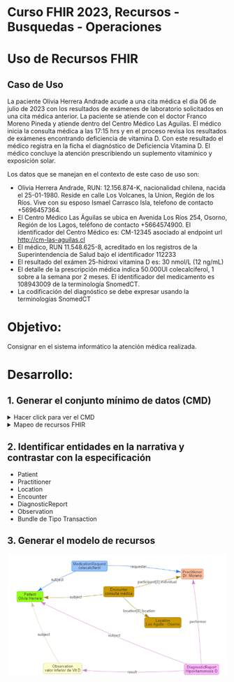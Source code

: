 # Curso FHIR 2023, Recursos - Busquedas - Operaciones #

# Uso de Recursos FHIR #
## Caso de Uso ##

La paciente Olivia Herrera Andrade acude a una cita médica el día 06 de julio de 2023 con los resultados de exámenes de laboratorio solicitados en una cita médica anterior. 
La paciente se atiende con el doctor Franco Moreno Pineda y atiende dentro del Centro Médico Las Aguilas.
El médico inicia la consulta médica a las 17:15 hrs y en el proceso revisa los resultados de exámenes encontrando deficiencia de vitamina D. Con este resultado el médico registra en la ficha el diagnóstico de Deficiencia Vitamina D.
El médico concluye la atención prescribiendo un suplemento vitamínico y exposición solar.

Los datos que se manejan en el contexto de este caso de uso son:
* Olivia Herrera Andrade, RUN: 12.156.874-K, nacionalidad chilena, nacida el 25-01-1980. Reside en calle Los Volcanes, la Union, Región de los Ríos. Vive con su esposo Ismael Carrasco Isla, telefono de contacto +5696457364.
* El Centro Médico Las Águilas se ubica en Avenida Los Ríos 254,  Osorno, Región de los Lagos, teléfono de contacto +5664574900. El identificador del Centro Médico es: CM-12345 asociado al endpoint url http://cm-las-aguilas.cl
* El médico, RUN 11.548.625-8, acreditado en los registros de la Superintendencia de Salud bajo el identificador 112233
* El resultado del exámen 25-hidroxi vitamina D es: 30 nmol/L (12 ng/mL)
* El detalle de la prescripción médica indica 50.000UI colecalciferol, 1 sobre a la semana por 2 meses. El identificador del medicamento es 108943009 de la terminología SnomedCT.
* La codificación del diagnóstico se debe expresar usando la terminologías SnomedCT

# Objetivo: #
Consignar en el sistema informático la atención médica realizada.


# Desarrollo: #

## 1. Generar el conjunto mínimo de datos (CMD) ##


<details><summary>Hacer click para ver el CMD</summary>

|	N°	|	Atributo	|	"Requerido Opcional"	|	Descripción	|	Ejemplo	|
|	---	|	---	|	---	|	---	|	---	|
|	1	|	RUN del Paciente	|	R	|	Identificador Nacional de Personas en Chile. El formato se debe especificar con puntos y guion.	|	12.156.874-K	|
|	2	|	Nombre del Paciente	|	R	|	Nombres del Paciente	|	Olivia	|
|	3	|	Apellido Paterno del Paciente	|	R	|	Apellido paterno del paciente	|	Herrera	|
|	4	|	Apellido Materno del Paciente	|	O	|	Apellido materno del paciente, si lo tiene.	|	Andrade	|
|	5	|	Nacionalidad	|	R	|	Nacionalidad de origen del paciente	|	Chilena	|
|	6	|	Fecha nacimiento	|	R	|	Corresponde a fecha de nacimiento que se indica en el certificado de nacimiento. Y el formato sería: YYYY-MM-DD	|	25-01-1980	|
|	7	|	Sexo	|	R	|	Corresponde al sexo que figura en su documento de identificación nacional	|	femenino	|
|	8	|	Dirección	|	R	|	La concatenación completa de la dirección siguiendo el orden Calle, Nro, Comuna, Región	|	Calle Los Volcanes, La Union, Región de Los Ríos	|
|	9	|	Comuna	|	R	|	La comuna en donde reside el paciente	|	La Unión	|
|	10	|	Region	|	R	|	La región asociada a la comuna	|	Región de Los Lagos	|
|	11	|	Contacto de la pareja	|	O	|	Un dato de contacto para contactar al paciente en caso de no lograrlo.	|	Ismael Carrasco Isla, su esposo, Telefono +5696457364	|
|	12	|	Nombre Centro Medico	|	R	|	El nombre del Centro Médico	|		|
|	13	|	Direccion Cento Medico	|	R	|	La concatenación completa de la dirección siguiendo el orden Calle, Nro, Comuna, Región	|	Avenida Los Ríos 254, Osorno, Región de Los Lagos	|
|	14	|	Telefono Centro Médico	|	R	|	Telefono de contacto del Centro Médico	|	5664574900	|
|	15	|	Nombre del Medico	|	R	|	Nombre del Médico	|	Franco	|
|	16	|	Apellido Paterno	|	R	|	Apellido paterno del médico	|	Moreno	|
|	17	|	Apellido Materno	|	O	|	Apellido materno del médico, si lo tiene	|	Pineda	|
|	18	|	Run Medico	|	R	|	Identificador Nacional de Personas en Chile. El formato se debe especificar con puntos y guion.	|	11.548.625-8	|
|	19	|	N° Registro SIS	|	R	|	Identificador de Prestador Individual otorgado por la Superintendencia de Salud	|	112233	|
|	20	|	Fecha atención medica	|	R	|	La fecha en que ocurre la atención médica	|	06-06-2023 17:15	|
|	21	|	Diagnóstico realizado	|	R	|	Glosa del diagnostico. Corresponde a que el médico escribe de puño y letra	|		|
|	22	|	Diagnostico SnomedCT	|	R	|	Codigo y glosa Snomed del diagnostico 	|		|
|	23	|	Nombre de/los examen/es	|	R	|		|		|
|	24	|	Resultados	|	R	|		|		|
|	25	|	Prescripción medicamentos	|	R	|	Codigo y Glosa Snomed del medicamento	|	Colecalciferol 50.000 UI	|
|	26	|	Dosis y vía de administración	|	R	|	Cantidad diaría y por cuanto tiempo se debe ingerir el medicamento y la vía de administración	|	"1 sobre a la semana durante dos meses. 
Vía oral"	|
|	27	|	Otras indicaciones	|	O	|	Otras indicaciones que no requieren medicamentos, por ejemplo, hidratación, masajes, aplicación de algún dispositivo	|	Exposición controlada a rayos UV. 30 mins diarios por la mañana.	|
|	28	|	Fecha de la prescripcion	|	R	|	Fecha en que se emite la prescripción	|		|
|	29	|	Médico que prescribe	|	R	|		|	Franco Moreno Pineda	|

</details>



<details><summary>Mapeo de recursos FHIR</summary>


|	Name	|	Card.	|	Valor	|
|	---	|	---	|	---	|
|	 Patient	|		|		|
|	 identifier	|	1..1	|		|
|	identifier.use	|	1..1	|	official	|
|	identifier.value	|	1..1	|	12.156.874-K	|
|	identifier.system	|	1..1	|	http://registrocivil.cl/personas	|
|	 active	|	1..1	|	true	|
|	 name	|	0..*	|		|
|	name.given	|	1..2	|	Olivia	|
|	name.family	|	1..1	|		|
|	name.extension.fatherFamily	|	1..1	|	Herrera	|
|	name.extension.motherFamily	|	0..1	|	Andrade	|
|	 telecom	|		|		|
|	 gender	|	1..1	|	female	|
|	 birthDate	|	1..1	|	25-01-1980	|
|	 deceased[x]	|		|		|
|	 address	|	1..1	|		|
|	address.use	|	1..1	|	home	|
|	address.type	|	1..1	|	physical	|
|	address.line	|	1..1	|	Los Volcanes 886, La Unión, Región de Los Ríos	|
|	address.city	|	1..1	|	Osorno	|
|	address.district	|		|		|
|	address.state	|	1..1	|	Región de Los Lagos	|
|	 maritalStatus	|		|		|
|	maritalStatus.coding.code	|	1..1	|	M	|
|	maritalStatus.coding.display	|	1..1	|	Married	|
|	maritalStatus.coding.system	|	1..1	|	http://terminology.hl7.org/CodeSystem/v3-MaritalStatus	|
|	 ~~photo~~	|		|		|
|	 contact	|	0..*	|		|
|	contact.relationship.coding.code	|	1..1	|	CP	|
|	contact.relationship.coding.display	|	1..1	|	Contact Person	|
|	contact.relationship.coding.system	|	1..1	|	http://terminology.hl7.org/CodeSystem/v2-0131	|
|	contact.relationship.use	|	1..1	|	official	|
|	contact.name.given	|	1..1	|	Ismael	|
|	contact.name.extension.fatherFamily	|	1..1	|	Carrasco	|
|	contact.name.extension.motherFamily	|	1..1	|	Isla	|
|	contact.telecom.use	|	1..1	|	home	|
|	contact.telecom.system	|	1..1	|	phone	|
|	contact.telecom.value	|	1..1	|	+5696457364	|
|	~~communication~~	|		|		|
|	~~link~~	|		|		|




</details>


## 2. Identificar entidades en la narrativa y contrastar con la especificación ##

* Patient
* Practitioner
* Location
* Encounter
* DiagnosticReport
* Observation
* Bundle de Tipo Transaction


## 3. Generar el modelo de recursos ##

![Modelo de Recursos](https://github.com/mcabello-cens/curso-fhir-2023/blob/main/clinfhir/modelo-clinfhir.png)
